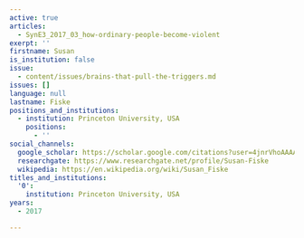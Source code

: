 ```yaml
---
active: true
articles:
  - SynE3_2017_03_how-ordinary-people-become-violent
exerpt: ''
firstname: Susan
is_institution: false
issue:
  - content/issues/brains-that-pull-the-triggers.md
issues: []
language: null
lastname: Fiske
positions_and_institutions:
  - institution: Princeton University, USA
    positions:
      - ''
social_channels:
  google_scholar: https://scholar.google.com/citations?user=4jnrVhoAAAAJ&hl=en
  researchgate: https://www.researchgate.net/profile/Susan-Fiske
  wikipedia: https://en.wikipedia.org/wiki/Susan_Fiske
titles_and_institutions:
  '0':
    institution: Princeton University, USA
years:
  - 2017

---
```

